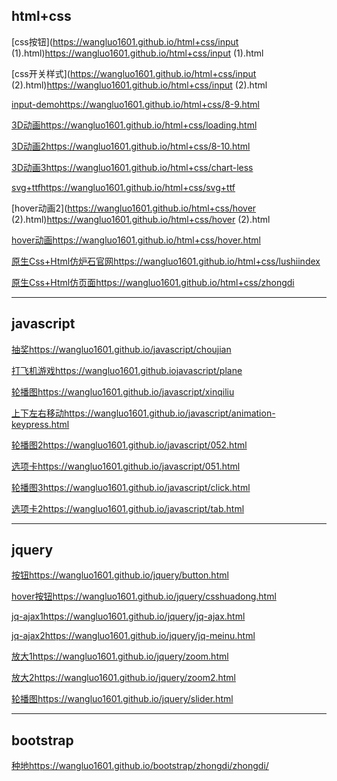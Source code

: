 ## html+css

[css按钮](https://wangluo1601.github.io/html+css/input (1).html)https://wangluo1601.github.io/html+css/input (1).html

[css开关样式](https://wangluo1601.github.io/html+css/input (2).html)https://wangluo1601.github.io/html+css/input (2).html

[input-demo](https://wangluo1601.github.io/html+css/8-9.html)https://wangluo1601.github.io/html+css/8-9.html

[3D动画](https://wangluo1601.github.io/html+css/loading.html)https://wangluo1601.github.io/html+css/loading.html

[3D动画2](https://wangluo1601.github.io/html+css/8-10.html)https://wangluo1601.github.io/html+css/8-10.html

[3D动画3](https://wangluo1601.github.io/html+css/chart-less)https://wangluo1601.github.io/html+css/chart-less

[svg+ttf](https://wangluo1601.github.io/html+css/svg+ttf)https://wangluo1601.github.io/html+css/svg+ttf

[hover动画2](https://wangluo1601.github.io/html+css/hover (2).html)https://wangluo1601.github.io/html+css/hover (2).html

[hover动画](https://wangluo1601.github.io/html+css/hover.html)https://wangluo1601.github.io/html+css/hover.html

[原生Css+Html仿炉石官网](https://wangluo1601.github.io/html+css/lushiindex)https://wangluo1601.github.io/html+css/lushiindex

[原生Css+Html仿页面](https://wangluo1601.github.io/html+css/zhongdi)https://wangluo1601.github.io/html+css/zhongdi


------
## javascript
[ 抽奖](https://wangluo1601.github.io/javascript/choujian)https://wangluo1601.github.io/javascript/choujian

[打飞机游戏](https://wangluo1601.github.io/javascript/plane)https://wangluo1601.github.iojavascript/plane

[轮播图](https://wangluo1601.github.io/javascript/xinqiliu)https://wangluo1601.github.io/javascript/xinqiliu

[上下左右移动](https://wangluo1601.github.io/javascript/animation-keypress.html)https://wangluo1601.github.io/javascript/animation-keypress.html

[轮播图2](https://wangluo1601.github.io/javascript/052.html)https://wangluo1601.github.io/javascript/052.html

[选项卡](https://wangluo1601.github.io/javascript/051.html)https://wangluo1601.github.io/javascript/051.html

[轮播图3](https://wangluo1601.github.io/javascript/click.html)https://wangluo1601.github.io/javascript/click.html

[选项卡2](https://wangluo1601.github.io/javascript/tab.html)https://wangluo1601.github.io/javascript/tab.html

----------
## jquery

[按钮](https://wangluo1601.github.io/jquery/button.html)https://wangluo1601.github.io/jquery/button.html

[hover按钮](https://wangluo1601.github.io/jquery/csshuadong.html)https://wangluo1601.github.io/jquery/csshuadong.html

[jq-ajax1](https://wangluo1601.github.io/jquery/jq-ajax.html)https://wangluo1601.github.io/jquery/jq-ajax.html

[jq-ajax2](https://wangluo1601.github.io/jquery/jq-meinu.html)https://wangluo1601.github.io/jquery/jq-meinu.html

[放大1](https://wangluo1601.github.io/jquery/zoom.html)https://wangluo1601.github.io/jquery/zoom.html

[放大2](https://wangluo1601.github.io/jquery/zoom2.html)https://wangluo1601.github.io/jquery/zoom2.html

[轮播图](https://wangluo1601.github.io/jquery/slider.html)https://wangluo1601.github.io/jquery/slider.html

------
## bootstrap

[种地](https://wangluo1601.github.io/bootstrap/zhongdi/zhongdi/)https://wangluo1601.github.io/bootstrap/zhongdi/zhongdi/


